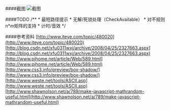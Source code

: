 ####截图
![截图](https://github.com/nomospace/nomospace.github.com/master/lab/2011/match-game/screenshot.png)  

####TODO
	/**
	 * 最短路径提示
	 * 无解/死锁处理（CheckAvailable）
	 * 对不规则n*m矩阵的支持
	 * 计时/音效
	 */

####参考资料
[http://www.iteye.com/topic/480020](http://www.iteye.com/topic/480020)  
[http://blog.csdn.net/xfu0311wxj/archive/2008/04/25/2327663.aspx](http://blog.csdn.net/xfu0311wxj/archive/2008/04/25/2327663.aspx)  
[http://www.pjhome.net/article/Web/589.html](http://www.pjhome.net/article/Web/589.html)  
[http://www.css3.info/preview/box-shadow/](http://www.css3.info/preview/box-shadow/)  
[http://www.weste.net/tools/ASCII.asp](http://www.weste.net/tools/ASCII.asp)  
[http://www.shawnolson.net/a/789/make-javascript-mathrandom-useful.html](http://www.shawnolson.net/a/789/make-javascript-mathrandom-useful.html)  
